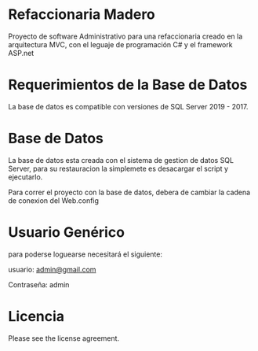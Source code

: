 # Refaccionaria Madero
Proyecto de software Administrativo para una refaccionaria creado en la arquitectura MVC, con el leguaje de programación C# y el framework ASP.net

# Requerimientos de la Base de Datos
La base de datos es compatible con versiones de SQL Server 2019 - 2017.

# Base de Datos 
La base de datos esta creada con el sistema de gestion de datos SQL Server, para su restauracion la simplemete es desacargar el script y ejecutarlo.

Para correr el proyecto con la base de datos, debera de cambiar la cadena de conexion del Web.config

# Usuario Genérico
para poderse loguearse necesitará el siguiente:

usuario: admin@gmail.com

Contraseña: admin

# Licencia
Please see the license agreement.
